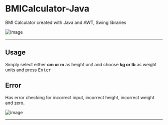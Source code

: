 # BMICalculator-Java

BMI Calculator created with Java and AWT, Swing libraries

![image](https://user-images.githubusercontent.com/87219101/201534884-ec174d28-f3ca-47cb-8a78-69584deaaa15.png)

-----------
## Usage
Simply select either **cm or m** as height unit and choose **kg or lb** as weight units and press <kbd>Enter</kbd>

## Error
Has error checking for incorrect input, incorrect height, incorrect weight and zero.

![image](https://user-images.githubusercontent.com/87219101/201535135-bdaf0cd4-704b-4af8-b0f2-7d31157321e4.png)

---------

